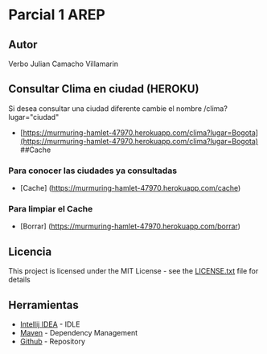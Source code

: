 # Parcial 1 AREP




## Autor

Verbo Julian Camacho Villamarin


## Consultar Clima en ciudad (HEROKU)
Si desea consultar una ciudad diferente cambie el nombre /clima?lugar="ciudad"
* [https://murmuring-hamlet-47970.herokuapp.com/clima?lugar=Bogota](https://murmuring-hamlet-47970.herokuapp.com/clima?lugar=Bogota)
##Cache
### Para conocer las ciudades ya consultadas 
* [Cache] (https://murmuring-hamlet-47970.herokuapp.com/cache) 
### Para limpiar el Cache
* [Borrar] (https://murmuring-hamlet-47970.herokuapp.com/borrar)

## Licencia

This project is licensed under the MIT License - see the [LICENSE.txt](LICENSE.txt) file for details

## Herramientas
* [Intellij IDEA](https://www.jetbrains.com/es-es/idea/) - IDLE
* [Maven](https://maven.apache.org/) - Dependency Management
* [Github](https://github.com/VerboCamacho/AREP---Parcial1-) - Repository
